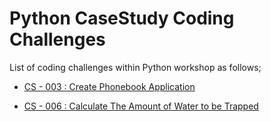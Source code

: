 # Python CaseStudy Coding Challenges

List of coding challenges within Python workshop as follows;

- [CS - 003 : Create Phonebook Application](./CS-3/README.md)

- [CS - 006 : Calculate The Amount of Water to be Trapped](./CS-6/README.md)